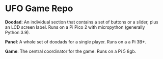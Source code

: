 # UFO Game Repo

**Doodad**:
An individual section that contains a set of buttons or a slider,
plus an LCD screen label.
Runs on a Pi Pico 2 with micropython (generally Python 3.9).

**Panel**:
A whole set of doodads for a single player.
Runs on a a Pi 3B+.

**Game**:
The central coordinator for the game.
Runs on a Pi 5 8gb.

